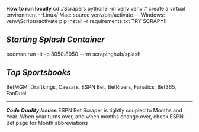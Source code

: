 **How to run locally** 
cd ./Scrapers
python3 -m venv venv # create a virtual environment
--Linux/ Mac: source venv/bin/activate
-- Windows: venv\Scripts\activate
pip install -r requirements.txt
TRY SCRAPY!!

***Starting Splash Container***
--- 
podman run -it -p 8050:8050 --rm scrapinghub/splash

***Top Sportsbooks***
--- 

BetMGM, Draftkings, Caesars, ESPN Bet, BetRivers, Fanatics, Bet365, FanDuel

---

***Code Quality Issues***
ESPN Bet Scraper is tightly coupled to Months and Year. When year turns over, and 
when months change over, check ESPN Bet page for Month abbreviations


